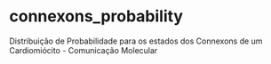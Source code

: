 # connexons_probability
Distribuição de Probabilidade para os estados dos Connexons de um Cardiomiócito - Comunicação Molecular
